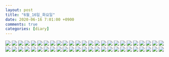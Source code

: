 ```yaml
---
layout: post
title: "6월_16일_화요일"
date: 2020-06-16 7:01:00 +0900
comments: true 
categories: [diary] 
---
```

![](https://blogfiles.pstatic.net/MjAyMDA2MTZfNTgg/MDAxNTkyMjU4NDcxMDM5.d2QiJXs5Msyr79rWXqxRreJqWjxjcGIDNyKFvTKx-J0g.f5cDzJwEVHODyYeImo4LKbbBmWB0IVwON3LokXr8iX4g.JPEG.hotleve/NaverBlog_20200616_070110_00.jpg?type=w1) 
![](https://blogfiles.pstatic.net/MjAyMDA2MTZfMjIz/MDAxNTkyMjU4NDcxODY3.gtRAw2Sgwd7eHIl5Ss4LZWuP8in4A9G_0oN_ldFD910g.y9OaB8WJIp5jBzWs3mWwoZRgycFDl_qT19M4kgQP-cMg.JPEG.hotleve/NaverBlog_20200616_070111_01.jpg?type=w1) 
![](https://blogfiles.pstatic.net/MjAyMDA2MTZfMjU1/MDAxNTkyMjU4NDcyNTgy.SIsL7Z--grIiuAhcJQFe3ZdoH-Vfy_sUCkIeRXHYRwAg.fDZSt0XBnXHtfIKw1CXWfqnnLGOLJUpi2NzBwVL75AEg.JPEG.hotleve/NaverBlog_20200616_070112_02.jpg?type=w1) 
![](https://blogfiles.pstatic.net/MjAyMDA2MTZfMiAg/MDAxNTkyMjU4NDczNTYz.bsDniLIv_G7MEFJxsUp_muvnkOkZF28C2_tuvT5K2pQg.DVDLQU6psA1bGrnHYRObL9c3h7UC6r_zl79RVF2kXpcg.JPEG.hotleve/NaverBlog_20200616_070113_03.jpg?type=w1) 
![](https://blogfiles.pstatic.net/MjAyMDA2MTZfMTgw/MDAxNTkyMjU4NDc0MzUw.EaQrxb4th2pT1ygFMGhqmXrKyJ9Ifdg1jOXsTYHqFGEg.pi-m-62lnONmGqDckGvjbL-DpyXsg9_L1yRb71kQr68g.JPEG.hotleve/NaverBlog_20200616_070113_04.jpg?type=w1) 
![](https://blogfiles.pstatic.net/MjAyMDA2MTZfNDIg/MDAxNTkyMjU4NDc1NTU2.oXLbegVQKADE1jnQN6OPQmi94eGvN6MEW4JAuu1sSS0g.mAyBAACJTnAna34typKJxhCPuTQ6CgG_vgUQobEbcQkg.GIF.hotleve/NaverBlog_20200616_070114_05.gif?type=w1) 
![](https://blogfiles.pstatic.net/MjAyMDA2MTZfMjg1/MDAxNTkyMjU4NDc2MTY1.T97M-yr-5qwe5-Hw0wZaKdW66IBGKUf4MdNRLDR_mvcg.rNm_8rEOkkuGul8wUpcMY0llZMM58tjrGYlJqaNsSZIg.JPEG.hotleve/NaverBlog_20200616_070115_06.jpg?type=w1) 
![](https://blogfiles.pstatic.net/MjAyMDA2MTZfMjQg/MDAxNTkyMjU4NDc2ODYw.ly3-XJsG7RKeBzAZx0YuNMuBrNttfvmyFBTWMjsqCcYg.xJKrVo4MBCwDzG1Ab5WzHdjZ8VCNkBPGMWTOc6OKlgkg.JPEG.hotleve/NaverBlog_20200616_070116_07.jpg?type=w1) 
![](https://blogfiles.pstatic.net/MjAyMDA2MTZfMSAg/MDAxNTkyMjU4NDc3NDMz.4g4oY3EA8NTuPNbCqQePRxRuDIyQm9_L9f5sjk629MYg.3xqZ0OltD3QOF-p_Bfd6fYXl2xuEjSfCFwJiKoO9Rpgg.JPEG.hotleve/NaverBlog_20200616_070117_08.jpg?type=w1) 
![](https://blogfiles.pstatic.net/MjAyMDA2MTZfMjUy/MDAxNTkyMjU4NDc4Mjgz.DTQnK17W5qyIYTNhY7i3z5XS7kEJlKKNJpzTdsPBfzMg.1TQX5mLxkhiJmgVIjGr0JRcGn4Wv0CVi_CF0-xaoAsog.JPEG.hotleve/NaverBlog_20200616_070117_09.jpg?type=w1) 
![](https://blogfiles.pstatic.net/MjAyMDA2MTZfMjU4/MDAxNTkyMjU4NDc5MTAw.UYxS2krszH4e6_MJdOk7WwB_HRpDyqHhjylVLwddGkIg.88KWLYaJeQknX1R21MkclBNnAnmJnmvfNgvm-pT8BZ0g.JPEG.hotleve/NaverBlog_20200616_070118_10.jpg?type=w1) 
![](https://blogfiles.pstatic.net/MjAyMDA2MTZfMjA2/MDAxNTkyMjU4NDc5OTAz.k4lHp9XXa8UV59lRvMVBl1k0LWBLdsGr7bhPyz0VzXEg.NSG02R78qWkTSw_YFqgRaYeiMSbznFQSy0DEsyNteeAg.JPEG.hotleve/NaverBlog_20200616_070119_11.jpg?type=w1) 
![](https://blogfiles.pstatic.net/MjAyMDA2MTZfMTQ4/MDAxNTkyMjU4NDgwNjAw.emKt2b-e7mhvHruOpejRXqUv_Uzu2jPLa5Oa7dT5Sxwg.TKkSEScYy4DVT_fbhRHEw_qUIdJdRLq4TGtZqFPpXt8g.JPEG.hotleve/NaverBlog_20200616_070120_12.jpg?type=w1) 
![](https://blogfiles.pstatic.net/MjAyMDA2MTZfMTY3/MDAxNTkyMjU4NDgxMjc3.NC9lRf5gfz_8jBF3HwP0ghLvG6U-v0PjWsqlVxX9aGAg.wcPIMUTk3eLKuKTH58Fw_4zYufG7n_Rh2YbCQ1jZln0g.JPEG.hotleve/NaverBlog_20200616_070120_13.jpg?type=w1) 
![](https://blogfiles.pstatic.net/MjAyMDA2MTZfODEg/MDAxNTkyMjU4NDgxOTcw.BY8ZB4ZFESTHMWbMVuro4L5dwT9JAbdZggXU2DZOVjwg.zFOaKx950t-dnBtR5E3CiNMMC9d6oAEwa7doDjcZlbIg.JPEG.hotleve/NaverBlog_20200616_070121_14.jpg?type=w1) 
![](https://blogfiles.pstatic.net/MjAyMDA2MTZfMjU0/MDAxNTkyMjU4NDgyNjkx.SxUu8-mmk9o88QveHzcOHN5y3kUqFyWyER6L8g6KwR4g.fEJ94YBiK9Wub8EInTrkW7ZSRA3EfXTPae0avxXuCL8g.JPEG.hotleve/NaverBlog_20200616_070122_15.jpg?type=w1) 
![](https://blogfiles.pstatic.net/MjAyMDA2MTZfMjc2/MDAxNTkyMjU4NDgzNTIz.rb6bFs4zUUXTnDWrq_jI9N2oky6qWvJo8qda_xlFk4Ag.bfTObW85FkRm3zIwn4DEK2i46KsMGZzIMJQ2YMxsiaMg.JPEG.hotleve/NaverBlog_20200616_070123_16.jpg?type=w1) 
![](https://blogfiles.pstatic.net/MjAyMDA2MTZfMTkw/MDAxNTkyMjU4NDg0Mjc3.9hQbOSGydW5OUTk7_E3Xne6IGCYF0DX1ak4SMzJcyFQg.G0SQUZljpBDiGCYSpEz7XUDTCdTc5ABa6fiw8_1aXY0g.JPEG.hotleve/NaverBlog_20200616_070123_17.jpg?type=w1) 
![](https://blogfiles.pstatic.net/MjAyMDA2MTZfMTc1/MDAxNTkyMjU4NDg0OTk4.nyOJaWIupFNRvO_gUSMk7YTA4RNSDJtMC3DbTenVZJAg.FeLBjlKTHcV72yfDCCmTu7K74uHj9mywIxhdNyqqlcAg.JPEG.hotleve/NaverBlog_20200616_070124_18.jpg?type=w1) 
![](https://blogfiles.pstatic.net/MjAyMDA2MTZfODYg/MDAxNTkyMjU4NDg1NzAy.nRCz232Y6o4d1blkGhTYkJZhOydOQTHU196uoVUupxgg.8O4_QvgPE7z8j0XGGK2Lgun4blm8i_8FnkMC35x3rpsg.JPEG.hotleve/NaverBlog_20200616_070125_19.jpg?type=w1) 
![](https://blogfiles.pstatic.net/MjAyMDA2MTZfMjA5/MDAxNTkyMjU4NDg2NDI0.Qxtvo7ezBflBVEpjrzJTH0AxxOpoUG2IBEgcCn7b8N8g.nif8kediwuTlyWCDdgeOuBiANKXjlo6UHSebOeSbT5Mg.JPEG.hotleve/NaverBlog_20200616_070126_20.jpg?type=w1) 
![](https://blogfiles.pstatic.net/MjAyMDA2MTZfMjQz/MDAxNTkyMjU4NDg3MTc2.d-kvwDawAJgwViW3oIq7W0eTzxJiodAw2phCGoDPmN8g.pIMtvskSQu8BhjBPml8Jg-YDzxME4JQWh5JLd6UMTV8g.JPEG.hotleve/NaverBlog_20200616_070126_21.jpg?type=w1) 
![](https://blogfiles.pstatic.net/MjAyMDA2MTZfODAg/MDAxNTkyMjU4NDg3ODk0.nhWerh2WpVA0sHtGcswXXB1Nd0SUyH7pq4kQJjdKWzcg.DVtitU_NEVr_2CcsZRswU6vTS7EzZS7pBD213tLKIV0g.JPEG.hotleve/NaverBlog_20200616_070127_22.jpg?type=w1) 
![](https://blogfiles.pstatic.net/MjAyMDA2MTZfMjk2/MDAxNTkyMjU4NDg4NzE4.x_BzNwIzP4ctceCaAPN7D7Bix2EDEB0efSOUfCCmm1gg.iWSsw7dwqpxOQVYDRPuiwz9W6TpuGvozyZkOlcRBEB4g.JPEG.hotleve/NaverBlog_20200616_070128_23.jpg?type=w1) 
![](https://blogfiles.pstatic.net/MjAyMDA2MTZfNjkg/MDAxNTkyMjU4NDg5NDgy.xp_PqskvHcd4W0A-dY95G8ylmkVF4TfiYYHsJNPy0QQg.a1ytswv7BRT6BwssA8xGhkZ6zlfGpjOONpfPJqEgxG4g.JPEG.hotleve/NaverBlog_20200616_070128_24.jpg?type=w1) 
![](https://blogfiles.pstatic.net/MjAyMDA2MTZfMjQg/MDAxNTkyMjU4NDkwMjQ5.4vthOkBqRhC1bJFKZ0fD81IKVXbyee6TK1p7OyvkFzIg.dP0IcjqNNa_iGXoI9kykMc5gqQnaIT62FqGUcQBcJ_cg.JPEG.hotleve/NaverBlog_20200616_070129_25.jpg?type=w1) 
![](https://blogfiles.pstatic.net/MjAyMDA2MTZfMTA4/MDAxNTkyMjU4NDkyNDYx.qufyCc9nm5nx3dmnmw4sxgyl1frl7SsJsuFEhd9Zl-Ig.fBmm13LrC2n2fWA5ogb27Mrqmi7LE_etEIz5ECnRKsMg.JPEG.hotleve/NaverBlog_20200616_070131_26.jpg?type=w1) 
![](https://blogfiles.pstatic.net/MjAyMDA2MTZfMjMx/MDAxNTkyMjU4NDkzNjY5.THGWNFbq-vja7K20H4yL5FDSxzKOcPhQtX7iK5ut9ssg.5RUydlIccg-XWWFwJKkqqKERb6T6qy1v1-dw30_IHjsg.JPEG.hotleve/NaverBlog_20200616_070132_27.jpg?type=w1) 
![](https://blogfiles.pstatic.net/MjAyMDA2MTZfOSAg/MDAxNTkyMjU4NDk0Mzgw.L643qEb5lpWMiXGmhMGIhNphsaq9misis7U1aMomKgYg.nyFFYyAtk4-LzklQgZPE_MUwX_DD-88yx_4Pn6T9Llcg.JPEG.hotleve/NaverBlog_20200616_070133_28.jpg?type=w1) 
![](https://blogfiles.pstatic.net/MjAyMDA2MTZfNiAg/MDAxNTkyMjU4NDk1MTA2.Cw0M2u_TuvyT9FBtnE-uo4j9ep4yYeQaQz63hLdVwiYg.sUhLwORjMA2Pd3ASHuvyM-XjKtNx8uKi4H_WIV5ngscg.JPEG.hotleve/NaverBlog_20200616_070134_29.jpg?type=w1) 
![](https://blogfiles.pstatic.net/MjAyMDA2MTZfMjI2/MDAxNTkyMjU4NDk1ODM3.cDOtozIQmgaL01xhX0K6LtxMJ_ALoN4hdFR6qqAlECMg.WiGI7IRdXhMCt2OIT-9T0JTcKrTRXGN-7OElygI6qbsg.JPEG.hotleve/NaverBlog_20200616_070135_30.jpg?type=w1) 
![](https://blogfiles.pstatic.net/MjAyMDA2MTZfOTMg/MDAxNTkyMjU4NDk2ODA4.s6Pn3re6ggGje1JRA9WBUQBeU_mgpbU5vnODWBcUatEg.k0T5ImlslmMRjr-k2qdC5v1Ychz-jwyGbH72xoxTvkog.JPEG.hotleve/NaverBlog_20200616_070136_31.jpg?type=w1) 
![](https://blogfiles.pstatic.net/MjAyMDA2MTZfMTg1/MDAxNTkyMjU4NDk3NjUy.uZ8S0zUB4OMXg64glgV1rexlrH1JZEIvGELtP9ao8JYg.e7a0EOS8whDzfrdvzaE96DUpIp067_Zt13pqAjsp4KAg.JPEG.hotleve/NaverBlog_20200616_070137_32.jpg?type=w1) 
![](https://blogfiles.pstatic.net/MjAyMDA2MTZfNiAg/MDAxNTkyMjU4NDk4NDgw.vGubZw4VmPNqBB5qp81UuYp8LDQKf4Rt27FM8ktpcfMg.zOtAMGNAWjtF9lr1n8qc43nyegBLB_cRUTKtrojx7hwg.JPEG.hotleve/NaverBlog_20200616_070138_33.jpg?type=w1) 
![](https://blogfiles.pstatic.net/MjAyMDA2MTZfNTUg/MDAxNTkyMjU4NDk5MTAy.v_FIUxft68ZkXf3Ex3DsiCqF1DxvuKfzpC4sR43j54Mg.CNRUAwVkCR7lcx_XM9saMsVJeZtKRS9qcm7M7vfFMBEg.JPEG.hotleve/NaverBlog_20200616_070138_34.jpg?type=w1) 
![](https://blogfiles.pstatic.net/MjAyMDA2MTZfMTI1/MDAxNTkyMjU4NDk5ODU0.8VtuiUvirE6RUhdkS9xzvhGBq4iUytKhnRgFEFklnIsg.cD43JsxwJiz0mMyv1A4-ZmsQ_G__eK2NHbn84ZMcDm4g.JPEG.hotleve/NaverBlog_20200616_070139_35.jpg?type=w1) 
![](https://blogfiles.pstatic.net/MjAyMDA2MTZfMzYg/MDAxNTkyMjU4NTAwNTgy.JTGgBSjqVPjeM1bVrbbaYpQsNWolRayIF46Vvp1-toEg._jqF2uekrAkaY1phqYqlIhc3AgLeoJl71zY_SODiEOgg.JPEG.hotleve/NaverBlog_20200616_070140_36.jpg?type=w1) 
![](https://blogfiles.pstatic.net/MjAyMDA2MTZfNjQg/MDAxNTkyMjU4NTAxMzMx.TaHZZGuSm3TA3FC2m42tUgU5_Y3SiSDuBVrUmQ6q6m0g.3sD4Gm3qrQSapmipqC2D8fQX2x2a3f2AZq899y5c8IQg.JPEG.hotleve/NaverBlog_20200616_070140_37.jpg?type=w1) 
![](https://blogfiles.pstatic.net/MjAyMDA2MTZfMTY1/MDAxNTkyMjU4NTAyMDg5.g32cwMCXfi7HScjYGB0xSZz_Evc_SHyHCzx6SE1Sie4g.q-VCzFYBy8bR6XicaNe74ZODdrQj3GFTccQEtZbnVPYg.JPEG.hotleve/NaverBlog_20200616_070141_38.jpg?type=w1) 
![](https://blogfiles.pstatic.net/MjAyMDA2MTZfMTgz/MDAxNTkyMjU4NTAyOTI0.hyHuxXHASzrSzGv1vNaizcIw5gkQwhMuezN_W1AvEgQg.c2DyFc61EcLExevbh3NlUIw5IhztZjh02cceem0TOu0g.JPEG.hotleve/NaverBlog_20200616_070142_39.jpg?type=w1) 
![](https://blogfiles.pstatic.net/MjAyMDA2MTZfMjY2/MDAxNTkyMjU4NTAzNTgx.DRZnoSoXo7KhVbnmDELpt7fXaB7_iJ-A4tEyJ0B73jYg.HT2So4x8R9yLkDDQINSdWAIs07eeKNII__sa-eMoAIkg.JPEG.hotleve/NaverBlog_20200616_070143_40.jpg?type=w1) 
![](https://blogfiles.pstatic.net/MjAyMDA2MTZfNDkg/MDAxNTkyMjU4NTA0NDY5.LMCVNliYA3cTSHs-s4H4olKyt1VnYc4HorWifnJCHgwg.qIkTgTaqU9qqOHe7KAD_JPNJqBzsQYa5hP_sT_msXnUg.JPEG.hotleve/NaverBlog_20200616_070143_41.jpg?type=w1) 
![](https://blogfiles.pstatic.net/MjAyMDA2MTZfMjE4/MDAxNTkyMjU4NTA1MTI4.Ic5DQleMjBWWmNfo2knraTgM2Rq9VGTGYds8nT047p0g.rKwl--CAI5skswSXIJYRipP6-MQ2OpRdHS2G_aek6Ikg.JPEG.hotleve/NaverBlog_20200616_070144_42.jpg?type=w1) 
![](https://blogfiles.pstatic.net/MjAyMDA2MTZfMTI2/MDAxNTkyMjU4NTA1OTY2.xDd8e4Ni-VqiMf9I05dkiPOPMfBa6kFC56EIiXrCsaAg.lDXtCVi8tzc4I7a7eo-_TDId71AjhzasHI5fUAbJi9Mg.JPEG.hotleve/NaverBlog_20200616_070145_43.jpg?type=w1) 
![](https://blogfiles.pstatic.net/MjAyMDA2MTZfMTEg/MDAxNTkyMjU4NTA2NzYz.VlaY8cB0tGBRdpChKKVSFNAMdTMrSPnQvwScu99O3lcg.gppmIVqcu_Re7kOyCv-IN6HdMYqgCgBG1cdjwefu55cg.JPEG.hotleve/NaverBlog_20200616_070146_44.jpg?type=w1) 
![](https://blogfiles.pstatic.net/MjAyMDA2MTZfMTE5/MDAxNTkyMjU4NTA3NTYw.Ze4-eiGwoOJSVYcPaktIoEooLNK49zf6nGHGY_Do3fsg.N_A35wu0wrJT0vFlrt3y2CQEwTJjR5OwL-QfrXHw_uEg.JPEG.hotleve/NaverBlog_20200616_070147_45.jpg?type=w1) 
![](https://blogfiles.pstatic.net/MjAyMDA2MTZfMTY1/MDAxNTkyMjU4NTA4ODEy.qirwEwhZChV-D15ajPJRjX6W2eXbaAs_uR7DF7fx5Wkg.MTJw4dXOzpA3z5clbFjU7hwMq60l7fCArECQ5a4oGl0g.JPEG.hotleve/NaverBlog_20200616_070147_46.jpg?type=w1) 
![](https://blogfiles.pstatic.net/MjAyMDA2MTZfMTI2/MDAxNTkyMjU4NTA5NjY0.AITA8iUw28mXlPd1FylV5q7kHb52UewCdAAYm4JrMIUg.DeV45ILVkA_Pm37QUeNzwOcbB5l9rfuFGKGQP8TE7zIg.JPEG.hotleve/NaverBlog_20200616_070149_47.jpg?type=w1) 
![](https://blogfiles.pstatic.net/MjAyMDA2MTZfMTM5/MDAxNTkyMjU4NTEwNTY1.Fqhhar4wlf62wgbEpbe1oycTOvjZbS4179zgJNO2YGcg.l9wNdwI4-Hm-tqNCzO1cZn62KAyieONQ6BnfVYStMT8g.JPEG.hotleve/NaverBlog_20200616_070150_48.jpg?type=w1) 
![](https://blogfiles.pstatic.net/MjAyMDA2MTZfMjk5/MDAxNTkyMjU4NTExMzA5.6i2hOm-0-touYgecKJLS-XQx6pE1rLPwBGBT_FFMZXAg.nDhVBw9k1V2voqEyX8B5TVLNiofNZKGc3je6WXS0go8g.JPEG.hotleve/NaverBlog_20200616_070150_49.jpg?type=w1) 
